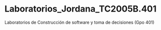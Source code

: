 # Laboratorios_Jordana_TC2005B.401
Laboratorios de Construcción de software y toma de decisiones (Gpo 401)
